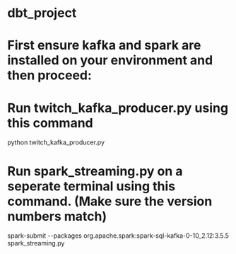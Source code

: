 # dbt_project

# First ensure kafka and spark are installed on your environment and then proceed:

# Run twitch_kafka_producer.py using this command
python twitch_kafka_producer.py


# Run spark_streaming.py on a seperate terminal using this command. (Make sure the version numbers match)
spark-submit --packages org.apache.spark:spark-sql-kafka-0-10_2.12:3.5.5 spark_streaming.py
 

